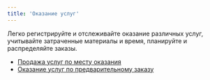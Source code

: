 ```yaml
---
title: 'Оказание услуг'
---
```


Легко регистрируйте и отслеживайте оказание различных услуг, учитывайте затраченные материалы и время, планируйте и распределяйте заказы.

-   [Продажа услуг по месту оказания](Selling_sevices_at_the_point_of_delivery.md)
-   [Оказание услуг по предварительному заказу](Pre-ordered_services.md)
